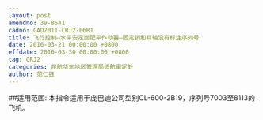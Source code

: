 ```yaml
---
layout: post
amendno: 39-8641
cadno: CAD2011-CRJ2-06R1
title: 飞行控制—水平安定面配平作动器—固定销和耳轴没有标注序列号
date: 2016-03-21 00:00:00 +0800
effdate: 2016-03-30 00:00:00 +0800
tag: CRJ2
categories: 民航华东地区管理局适航审定处
author: 范仁钰
---
```


##适用范围:
本指令适用于庞巴迪公司型别CL-600-2B19，序列号7003至8113的飞机。

